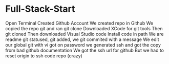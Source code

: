 # Full-Stack-Start
Open Terminal
Created Github Account
We created repo in Github
We copied the repo git and ran git clone
Downloaded XCode for git tools
Then git cloned
Then downloaded Visual Studio code
Install code in path
We are readme
git statused, git added, we git commited with a message
We edit our global git with vi
got on password
we generated ssh
and got the copy from bad github documentation
We got the ssh url for github
But we had to reset origin to ssh code repo (crazy)
